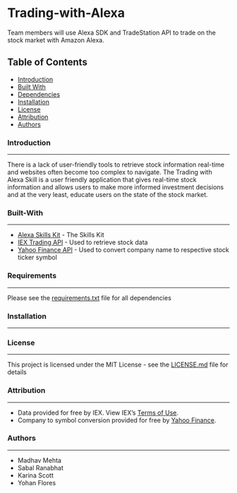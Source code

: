 # Trading-with-Alexa

Team members will use Alexa SDK and TradeStation API to trade on the stock market with Amazon Alexa.

## Table of Contents
   
 * [Introduction](###Introduction)
 * [Built With](###Built-With)
 * [Dependencies](###Dependencies)
 * [Installation](###Installation)
 * [License](###License)
 * [Attribution](###Attribution)
 * [Authors](###Authors)


### Introduction
------------

 There is a lack of user-friendly tools to retrieve stock information real-time and websites often become too complex to navigate. The Trading with Alexa Skill is a user friendly application that gives real-time stock information and allows users to make more informed investment decisions and at the very least, educate users on the state of the stock market.

### Built-With
------------

 * [Alexa Skills Kit](https://developer.amazon.com/alexa-skills-kit "Alexa Skill Kit Homepage") - The Skills Kit
 * [IEX Trading API](https://iextrading.com/developer/docs/ "IEX API Documentation") - Used to retrieve stock data
 * [Yahoo Finance API](https://finance.yahoo.com/ "Yahoo Finance Homepage") - Used to convert company name to respective stock ticker symbol

### Requirements
----------------

Please see the [requirements.txt](requirements.txt) file for all dependencies

### Installation
----------------

### License
-----------

This project is licensed under the MIT License - see the [LICENSE.md](LICENSE.md) file for details

### Attribution
---------------

 * Data provided for free by IEX. View IEX’s [Terms of Use](https://iextrading.com/api-exhibit-a/ "IEX Terms of Use").
 * Company to symbol conversion provided for free by [Yahoo Finance](https://finance.yahoo.com/ "Yahoo Finance Homepage").

### Authors
-----------

 * Madhav Mehta
 * Sabal Ranabhat
 * Karina Scott
 * Yohan Flores
